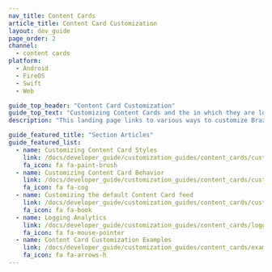 ```yaml
---
nav_title: Content Cards
article_title: Content Card Customization
layout: dev_guide
page_order: 2
channel:
  - content cards
platform:
  - Android
  - FireOS
  - Swift
  - Web

guide_top_header: "Content Card Customization"
guide_top_text: "Customizing Content Cards and the in which they are located feed can be done during onboarding or as you continue to grow using Braze. Before customizing, developers should work with their marketing team to determine what customization approach works best for your brand needs."
description: "This landing page links to various ways to customize Braze SDK Content Cards for multiple platforms."

guide_featured_title: "Section Articles"
guide_featured_list:
  - name: Customizing Content Card Styles
    link: /docs/developer_guide/customization_guides/content_cards/customizing_styles
    fa_icon: fa fa-paint-brush
  - name: Customizing Content Card Behavior
    link: /docs/developer_guide/customization_guides/content_cards/customizing_behavior/
    fa_icon: fa fa-cog
  - name: Customizing the default Content Card feed
    link: /docs/developer_guide/customization_guides/content_cards/customizing_feed/
    fa_icon: fa fa-book
  - name: Logging Analytics
    link: /docs/developer_guide/customization_guides/content_cards/logging_analytics/
    fa_icon: fa fa-mouse-pointer
  - name: Content Card Customization Examples
    link: /docs/developer_guide/customization_guides/content_cards/examples
    fa_icon: fa fa-arrows-h
---
```

